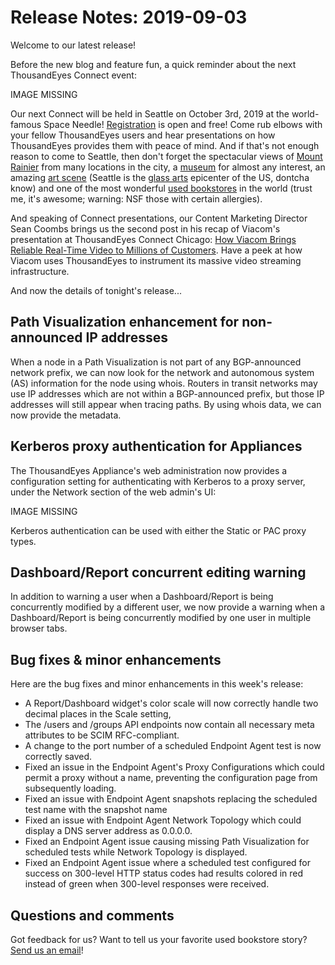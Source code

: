 # Release Notes: 2019-09-03

Welcome to our latest release!

Before the new blog and feature fun, a quick reminder about the next ThousandEyes Connect event:

IMAGE MISSING

Our next Connect will be held in Seattle on October 3rd, 2019 at the world-famous Space Needle! [Registration](https://www.thousandeyes.com/events/connect/seattle-2019) is open and free! Come rub elbows with your fellow ThousandEyes users and hear presentations on how ThousandEyes provides them with peace of mind. And if that's not enough reason to come to Seattle, then don't forget the spectacular views of [Mount Rainier](https://www.nps.gov/mora/planyourvisit/images/mountseries2rainierlentics-1-26-2011sdredmaneatvilwa_web.jpeg?maxwidth=1200&maxheight=1200&autorotate=false) from many locations in the city, a [museum](https://en.wikipedia.org/wiki/List_of_museums_in_Seattle) for almost any interest, an amazing [art scene](https://en.wikipedia.org/wiki/Arts_in_Seattle) \(Seattle is the [glass arts](https://www.seattlemag.com/article/how-seattle-became-epicenter-glass-art) epicenter of the US, dontcha know\) and one of the most wonderful [used bookstores](http://www.twicesoldtales.com/) in the world \(trust me, it's awesome; warning: NSF those with certain allergies\).

And speaking of Connect presentations, our Content Marketing Director Sean Coombs brings us the second post in his recap of Viacom's presentation at ThousandEyes Connect Chicago: [How Viacom Brings Reliable Real-Time Video to Millions of Customers](https://blog.thousandeyes.com/how-viacom-brings-reliable-real-time-video-to-millions-of-customers/). Have a peek at how Viacom uses ThousandEyes to instrument its massive video streaming infrastructure.

And now the details of tonight's release...

## Path Visualization enhancement for non-announced IP addresses

When a node in a Path Visualization is not part of any BGP-announced network prefix, we can now look for the network and autonomous system \(AS\) information for the node using whois. Routers in transit networks may use IP addresses which are not within a BGP-announced prefix, but those IP addresses will still appear when tracing paths. By using whois data, we can now provide the metadata.

## Kerberos proxy authentication for Appliances

The ThousandEyes Appliance's web administration now provides a configuration setting for authenticating with Kerberos to a proxy server, under the Network section of the web admin's UI:

IMAGE MISSING

Kerberos authentication can be used with either the Static or PAC proxy types.

## Dashboard/Report concurrent editing warning

In addition to warning a user when a Dashboard/Report is being concurrently modified by a different user, we now provide a warning when a Dashboard/Report is being concurrently modified by one user in multiple browser tabs.

## Bug fixes & minor enhancements

Here are the bug fixes and minor enhancements in this week's release:

* A Report/Dashboard widget's color scale will now correctly handle two decimal places in the Scale setting,
* The /users and /groups API endpoints now contain all necessary meta attributes to be SCIM RFC-compliant.
* A change to the port number of a scheduled Endpoint Agent test is now correctly saved.
* Fixed an issue in the Endpoint Agent's Proxy Configurations which could permit a proxy without a name, preventing the configuration page from subsequently loading.
* Fixed an issue with Endpoint Agent snapshots replacing the scheduled test name with the snapshot name
* Fixed an issue with Endpoint Agent Network Topology which could display a DNS server address as 0.0.0.0.
* Fixed an Endpoint Agent issue causing missing Path Visualization for scheduled tests while Network Topology is displayed.
* Fixed an Endpoint Agent issue where a scheduled test configured for success on 300-level HTTP status codes had results colored in red instead of green when 300-level responses were received.

## Questions and comments

Got feedback for us? Want to tell us your favorite used bookstore story? [Send us an email](mailto:support@thousandeyes.com?subject=2019-09-03+Release+Update)!


